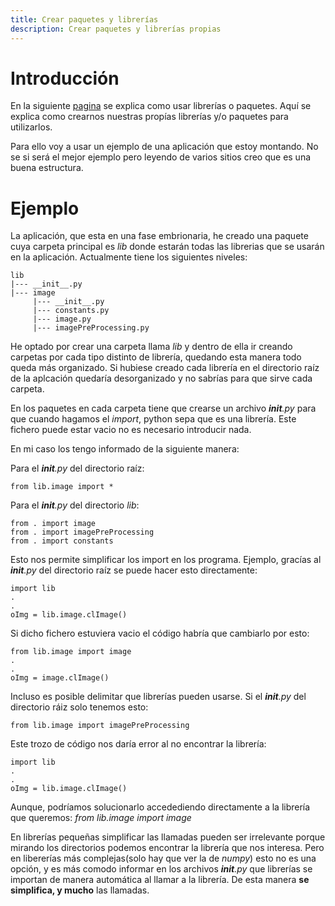 ```yaml
---
title: Crear paquetes y librerías
description: Crear paquetes y librerías propias
---
```


# Introducción

En la siguiente [pagina](/docs/python/sentencias/usar_librerias.md) se explica como usar librerías o paquetes. Aquí se explica como crearnos nuestras propías librerías y/o paquetes para utilizarlos.

Para ello voy a usar un ejemplo de una aplicación que estoy montando. No se si será el mejor ejemplo pero leyendo de varios sitios creo que es una buena estructura.

# Ejemplo

La aplicación, que esta en una fase embrionaria, he creado una paquete cuya carpeta principal es *lib* donde estarán todas las librerias que se usarán en la aplicación. Actualmente tiene los siguientes niveles:
```
lib
|--- __init__.py
|--- image
     |--- __init__.py
     |--- constants.py
     |--- image.py
     |--- imagePreProcessing.py
```

He optado por crear una carpeta llama *lib* y dentro de ella ir creando carpetas por cada tipo distinto de librería, quedando esta manera todo queda más organizado. Si hubiese creado cada librería en el directorio raíz de la aplcación quedaría desorganizado y no sabrías para que sirve cada carpeta.

En los paquetes en cada carpeta tiene que crearse un archivo *__init__.py*  para que cuando hagamos el *import*, python sepa que es una librería. Este fichero puede estar vacio no es necesario introducir nada. 

En mi caso los tengo informado de la siguiente manera:

Para el *__init__.py* del directorio raíz:
```tpl
from lib.image import *
```
Para el *__init__.py* del directorio *lib*:
```tpl
from . import image
from . import imagePreProcessing
from . import constants
```

Esto nos permite simplificar los import en los programa. Ejemplo, gracías al *__init__.py* del directorio raíz se puede hacer esto directamente:
```tpl
import lib
.
.
oImg = lib.image.clImage()
```
Si dicho fichero estuviera vacio el código habría que cambiarlo por esto:
```tpl
from lib.image import image
.
.
oImg = image.clImage()
```

Incluso es posible delimitar que librerías pueden usarse. Si el *__init__.py* del directorio ráiz solo tenemos esto:
```tpl
from lib.image import imagePreProcessing
```

Este trozo de código nos daría error al no encontrar la librería:
```tpl
import lib
.
.
oImg = lib.image.clImage()
```

Aunque, podríamos solucionarlo accedediendo directamente a la librería que queremos: *from lib.image import image*

En librerías pequeñas simplificar las llamadas pueden ser irrelevante porque mirando los directorios podemos encontrar la librería que nos interesa. Pero en libererías más complejas(solo hay que ver la de *numpy*) esto no es una opción, y es más comodo informar en los archivos *__init__.py* que librerías se importan de manera automática al llamar a la librería. De esta manera **se simplifica, y mucho** las llamadas.